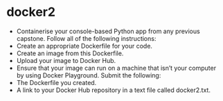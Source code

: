 # docker2

- Containerise your console-based Python app from any previous capstone. Follow all of the following instructions:
- Create an appropriate Dockerfile for your code.
- Create an image from this Dockerfile.
- Upload your image to Docker Hub.
- Ensure that your image can run on a machine that isn’t your computer by using Docker Playground. Submit the following:
- The Dockerfile you created.
- A link to your Docker Hub repository in a text file called docker2.txt.
